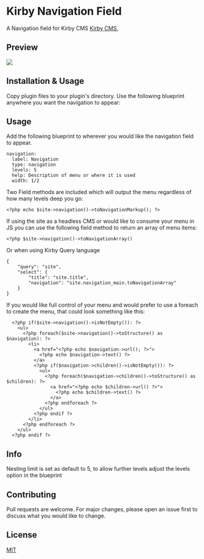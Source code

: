 # Kirby Navigation Field
A Navigation field for Kirby CMS [Kirby CMS](https://getkirby.com),

## Preview
![](https://github.com/chrisbeluga/kirby-navigation/blob/main/navigation-demo-1.gif)

## Installation & Usage
Copy plugin files to your plugin's directory. Use the following blueprint anywhere you want the navigation to appear:

## Usage
Add the following blueprint to wherever you would like the navigation field to appear.

```
navigation:
  label: Navigation
  type: navigation
  levels: 5
  help: Description of menu or where it is used
  width: 1/2
```

Two Field methods are included which will output the menu regardless of how many levels deep you go:

```
<?php echo $site->navigation()->toNavigationMarkup(); ?>
```

If using the site as a headless CMS or would like to consume your menu in JS you can use the following field method to return an array of menu items:

```
<?php $site->navigation()->toNavigationArray()
 ```

Or when using Kirby Query language

```
{
	"query": "site",
	"select": {
		"title": "site.title",
		"navigation": "site.navigation_main.toNavigationArray"
	}
}
```

If you would like full control of your menu and would prefer to use a foreach to create the menu, that could look something like this:

```
  <?php if($site->navigation()->isNotEmpty()): ?>
    <ul>
      <?php foreach($site->navigation()->toStructure() as $navigation): ?>
        <li>
          <a href="<?php echo $navigation->url(); ?>">
            <?php echo $navigation->text() ?>
          </a>
          <?php if($navigation->children()->isNotEmpty()): ?>
            <ul>
              <?php foreach($navigation->children()->toStructure() as $children): ?>
                <a href="<?php echo $children->url() ?>">
                  <?php echo $children->text() ?>
                </a>
              <?php endforeach ?>
            </ul>
          <?php endif ?>
        </li>
      <?php endforeach ?>
    </ul>
  <?php endif ?>
```

## Info
Nesting limit is set as default to 5, to allow further levels adjust the levels option in the blueprint

## Contributing
Pull requests are welcome. For major changes, please open an issue first to discuss what you would like to change.

## License
[MIT](https://choosealicense.com/licenses/mit/)
